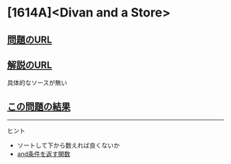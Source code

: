 # \[1614A\]\<Divan and a Store\>

## [問題のURL](https://codeforces.com/problemset/problem/1614/A)

## [解説のURL](https://codeforces.com/blog/entry/97283)

具体的なソースが無い

## [この問題の結果](https://codeforces.com/contest/1614/status/A)

<!---- 「問題の結果の見方」
 PROBLEMS→問題番号一覧→回答者数→accepted＋言語をセレクトする 
 ---->

-----
ヒント

* ソートして下から数えれば良くないか
* [and条件を返す関数](https://cpprefjp.github.io/reference/functional/logical_and.html)

